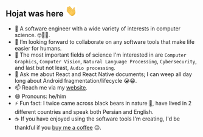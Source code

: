 ## Hojat was here  <img src="Hi.gif" width="30px" height=30px>

- 🔭 A software engineer with a wide variety of interests in computer science. 🤓🥸🥳.
- 👯 I’m looking forward to collaborate on any software tools that make life easier for humans.
- 🤔 The most important fields of science I'm interested in are `Computer Graphics`, `Computer Vision`, `Natural Language Processing`, `Cybersecurity`, and last but not least, `Audio processing`.
- 💬 Ask me about React and React Native documents; I can weep all day long about Android fragmentation/lifecycle 😭😁.
- 📫 Reach me via my <a href="https://hojat72elect.github.io/">website</a>.
- 😄 Pronouns: he/him
- ⚡ Fun fact: I twice came across black bears in nature 🐻, have lived in 2 different countries and speak both Persian and English.
- ☕ If you have enjoyed using the software tools I'm creating, I'd be thankful if you <a href="https://www.buymeacoffee.com/hojat">buy me a coffee</a> 😉.


